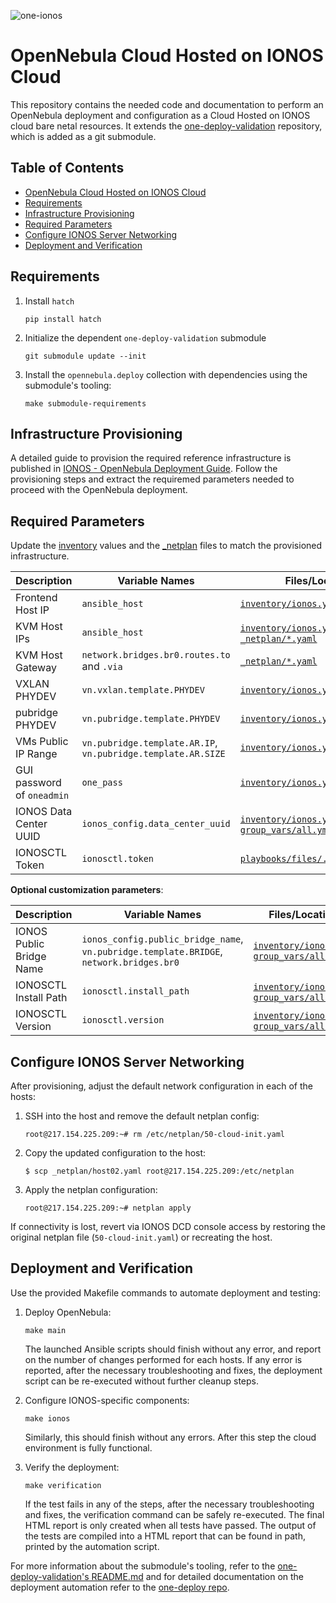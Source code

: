
![one-ionos](https://github.com/user-attachments/assets/523b4b3b-bc48-40b6-b857-99ee023253d5)

# OpenNebula Cloud Hosted on IONOS Cloud

This repository contains the needed code and documentation to perform an OpenNebula deployment and configuration as a Cloud Hosted on IONOS cloud bare netal resources. It extends the [one-deploy-validation](https://github.com/OpenNebula/one-deploy-validation) repository, which is added as a git submodule.

## Table of Contents

- [OpenNebula Cloud Hosted on IONOS Cloud](#opennebula-cloud-hosted-on-ionos-cloud)
- [Requirements](#requirements)
- [Infrastructure Provisioning](#infrastructure-provisioning)
- [Required Parameters](#required-parameters)
- [Configure IONOS Server Networking](#configure-ionos-server-networking)
- [Deployment and Verification](#deployment-and-verification)

## Requirements

1. Install `hatch`

   ```shell
   pip install hatch
   ```

1. Initialize the dependent `one-deploy-validation` submodule

   ```shell
   git submodule update --init
   ```

1. Install the `opennebula.deploy` collection with dependencies using the submodule's tooling:

   ```shell
   make submodule-requirements
   ```

## Infrastructure Provisioning

A detailed guide to provision the required reference infrastructure is published in [IONOS - OpenNebula Deployment Guide](https://docs.google.com/document/d/e/2PACX-1vR7fsXGSXHoKeeFGbM92KLCNDqa0PFOQEQL1iDwYsMct6lIAbAll46kJ4V33CdBcuic80ax-84mynqC/pub).
Follow the provisioning steps and extract the requiremed parameters needed to proceed with the OpenNebula deployment.

## Required Parameters

Update the [inventory](./inventory) values and the [_netplan](./_netplan) files to match the provisioned infrastructure.

| Description                    | Variable Names                                              | Files/Location                                                                             |
|-------------------------------|-------------------------------------------------------------|---------------------------------------------------------------------------------------------|
| Frontend Host IP              | `ansible_host`                                              | [`inventory/ionos.yml`](./inventory/ionos.yml)                                              |
| KVM Host IPs                  | `ansible_host`                                              | [`inventory/ionos.yml`](./inventory/ionos.yml) , [`_netplan/*.yaml`](./_netplan)            |
| KVM Host Gateway              | `network.bridges.br0.routes.to` and `.via`                  | [`_netplan/*.yaml`](./_netplan)                                                             |
| VXLAN PHYDEV                  | `vn.vxlan.template.PHYDEV`                                  | [`inventory/ionos.yml`](./inventory/ionos.yml)                                              |
| pubridge PHYDEV               | `vn.pubridge.template.PHYDEV`                               | [`inventory/ionos.yml`](./inventory/ionos.yml)                                              |
| VMs Public IP Range           | `vn.pubridge.template.AR.IP`, `vn.pubridge.template.AR.SIZE`| [`inventory/ionos.yml`](./inventory/ionos.yml)                                              |
| GUI password of `oneadmin`    | `one_pass`                                                  | [`inventory/ionos.yml`](./inventory/ionos.yml)                                              |
| IONOS Data Center UUID        | `ionos_config.data_center_uuid`                             | [`inventory/ionos.yml`](./inventory/ionos.yml), [`group_vars/all.yml`](./group_vars/all.yml)|
| IONOSCTL Token                | `ionosctl.token`                                            | [`playbooks/files/.ionosctl_token`](./playbooks/files/.ionosctl_token)                      |


**Optional customization parameters**:

| Description                      | Variable Names                                                                   | Files/Location                                                                 |
|----------------------------------|----------------------------------------------------------------------------------|--------------------------------------------------------------------------------|
| IONOS Public Bridge Name         | `ionos_config.public_bridge_name`, `vn.pubridge.template.BRIDGE`, `network.bridges.br0` | [`inventory/ionos.yml`](./inventory/ionos.yml), [`group_vars/all.yml`](./group_vars/all.yml) |
| IONOSCTL Install Path            | `ionosctl.install_path`                                                         | [`inventory/ionos.yml`](./inventory/ionos.yml), [`group_vars/all.yml`](./group_vars/all.yml) |
| IONOSCTL Version                 | `ionosctl.version`                                                              | [`inventory/ionos.yml`](./inventory/ionos.yml), [`group_vars/all.yml`](./group_vars/all.yml) |

## Configure IONOS Server Networking

After provisioning, adjust the default network configuration in each of the hosts:

1. SSH into the host and remove the default netplan config:

   ```shell
   root@217.154.225.209:~# rm /etc/netplan/50-cloud-init.yaml
   ```

1. Copy the updated configuration to the host:

   ```shell
   $ scp _netplan/host02.yaml root@217.154.225.209:/etc/netplan
   ```

1. Apply the netplan configuration:

   ```shell
   root@217.154.225.209:~# netplan apply
   ```

If connectivity is lost, revert via IONOS DCD console access by restoring the original netplan file (`50-cloud-init.yaml`) or recreating the host.

## Deployment and Verification

Use the provided Makefile commands to automate deployment and testing:

1. Deploy OpenNebula:

   ```shell
   make main
   ```
   The launched Ansible scripts should finish without any error, and report on the number of changes performed for each hosts. If any error is reported, after the necessary troubleshooting and fixes, the deployment script can be re-executed without further cleanup steps.

1. Configure IONOS-specific components:

   ```shell
   make ionos
   ```
   Similarly, this should finish without any errors. After this step the cloud environment is fully functional.

1. Verify the deployment:

   ```shell
   make verification
   ```
   If the test fails in any of the steps, after the necessary troubleshooting and fixes, the verification command can be safely re-executed. The final HTML report is only created when all tests have passed.
   The output of the tests are compiled into a HTML report that can be found in path, printed by the automation script.

For more information about the submodule's tooling, refer to the [one-deploy-validation's README.md](https://github.com/OpenNebula/one-deploy-validation/blob/master/README.md) and for detailed documentation on the deployment automation refer to the [one-deploy repo](https://github.com/OpenNebula/one-deploy).

